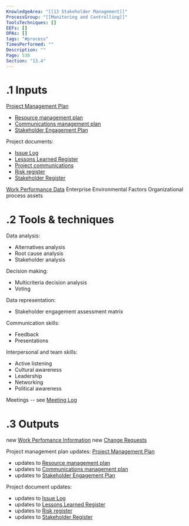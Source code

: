 ```yaml
---
KnowledgeArea: "[[13 Stakeholder Management]]"
ProcessGroup: "[[Monitoring and Controlling]]"
ToolsTechniques: []
EEFs: []
OPAs: []
tags: "#process"
TimesPerformed: ""
Description: ""
Page: 530
Section: "13.4"
---
```

# .1 Inputs
[Project Management Plan](Project%20Management%20Plan.md)
* [Resource management plan](Resource%20management%20plan.md)
* [Communications management plan](Communications%20management%20plan.md)
* [Stakeholder Engagement Plan](Stakeholder%20Engagement%20Plan.md)

Project documents:
* [Issue Log](Issue%20Log.md)
* [Lessons Learned Register](Lessons%20Learned%20Register.md)
* [Project communications](Project%20communications.md)
* [Risk register](Risk%20register.md)
* [Stakeholder Register](Stakeholder%20Register.md)

[Work Performance Data](Work%20Performance%20Data.md)
Enterprise Environmental Factors
Organizational process assets

# .2 Tools & techniques
Data analysis:
* Alternatives analysis
* Root cause analysis
* Stakeholder analysis

Decision making:
* Multicriteria decision analysis
* Voting

Data representation:
* Stakeholder engagement assessment matrix

Communication skills:
* Feedback
* Presentations

Interpersonal and team skills:
* Active listening
* Cultural awareness
* Leadership
* Networking
* Political awareness

Meetings -- see [Meeting Log](Meeting%20Log.md)

# .3 Outputs
new [Work Perfomance Information](Work%20Perfomance%20Information.md)
new [Change Requests](Change%20Requests.md)

Project management plan updates: [Project Management Plan](Project%20Management%20Plan.md)
* updates to [Resource management plan](Resource%20management%20plan.md)
* updates to [Communications management plan](Communications%20management%20plan.md)
* updates to [Stakeholder Engagement Plan](Stakeholder%20Engagement%20Plan.md)

Project document updates:
* updates to [Issue Log](Issue%20Log.md)
* updates to [Lessons Learned Register](Lessons%20Learned%20Register.md)
* updates to [Risk register](Risk%20register.md)
* updates to [Stakeholder Register](Stakeholder%20Register.md)

